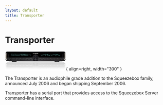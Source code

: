 ```yaml
---
layout: default
title: Transporter
---
```


# Transporter

![Transporter](assets/transporter-black-front-200.jpg){ align=right, width="300" }

The Transporter is an audiophile grade addition to the Squeezebox family, announced July 2006 and began shipping September 2006.

Transporter has a serial port that provides access to the Squeezebox Server command-line interface. 
